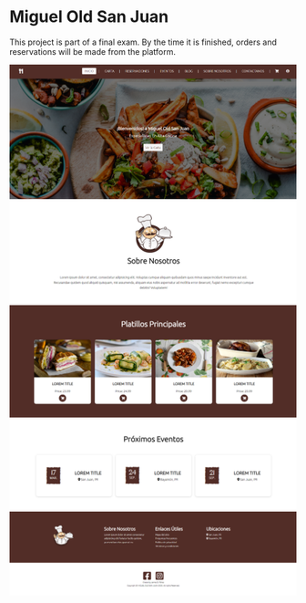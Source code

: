 # Miguel Old San Juan

This project is part of a final exam. By the time it is finished, orders and reservations will be made from the platform.

![](img/project-1.PNG)
![](img/project-2.PNG)
![](img/project-3.PNG)
![](img/project-4.PNG)
![](img/project-5.PNG)
